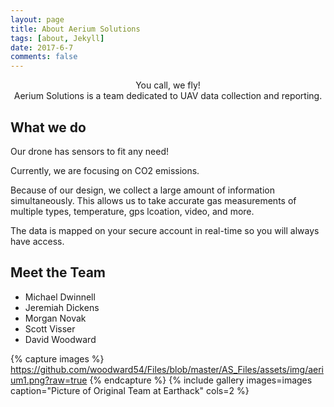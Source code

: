 ```yaml
---
layout: page
title: About Aerium Solutions
tags: [about, Jekyll]
date: 2017-6-7
comments: false
---
```

    
<center> You call, we fly! </center>
<center>Aerium Solutions is a team dedicated to UAV data collection and reporting.</center>


## What we do
Our drone has sensors to fit any need!

Currently, we are focusing on CO2 emissions.

Because of our design, we collect a large amount of information simultaneously. This allows us to take accurate gas measurements of multiple types, temperature, gps lcoation, video, and more.

The data is mapped on your secure account in real-time so you will always have access.

## Meet the Team
* Michael Dwinnell
* Jeremiah Dickens
* Morgan Novak
* Scott Visser
* David Woodward

{% capture images %}
     https://github.com/woodward54/Files/blob/master/AS_Files/assets/img/aerium1.png?raw=true
{% endcapture %}
{% include gallery images=images caption="Picture of Original Team at Earthack" cols=2 %}

